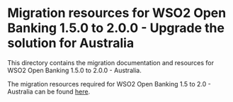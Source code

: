 # Migration resources for WSO2 Open Banking 1.5.0 to 2.0.0 - Upgrade the solution for Australia

This directory contains the migration documentation and resources for WSO2 Open Banking 1.5.0 to 2.0.0 - Australia.

The migration resources required for WSO2 Open Banking 1.5 to 2.0 - Australia can be found [here](https://github.com/wso2-enterprise/migration-docs/tree/main/open-banking/migration-docs/ob-1.5.0-to-2.0.0/upgrade-the-solution-for-au/assets/attachments).
